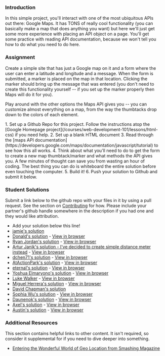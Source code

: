 ### Introduction
In this simple project, you'll interact with one of the most ubiquitous APIs out there: Google Maps.  It has TONS of really cool functionality (you can basically make a map that does anything you want) but here we'll just get some more experience with placing an API object on a page.  You'll get some practice with reading API documentation, because we won't tell you how to do what you need to do here.

### Assignment

Create a simple site that has just a Google map on it and a form where the user can enter a latitude and longitude and a message.  When the form is submitted, a marker is placed on the map in that location.  Clicking the marker should bring up the message that was entered (you don't need to create this functionality yourself -- if you set up the marker properly then Maps will do it for you).

Play around with the other options the Maps API gives you -- you can customize almost everything on a map, from the way the thumbtacks drop down to the colors of each element.

<div class="lesson-content__panel" markdown="1">
1. Set up a Github Repo for this project.  Follow the instructions atop the [Google Homepage project](/courses/web-development-101/lessons/html-css) if you need help.
2. Set up a blank HTML document
3. Read through the [maps API documentation](https://developers.google.com/maps/documentation/javascript/tutorial) to see how this all works.
4. Think about what you'll need to do to get the form to create a new map thumbtack/marker and what methods the API gives you. A few minutes of thought can save you from wasting an hour of coding.  The best thing you can do is whiteboard the entire solution before even touching the computer.
5. Build it!
6. Push your solution to Github and submit it below.
</div>

### Student Solutions
Submit a link below to the github repo with your files in it by using a pull request.  See the section on [Contributing](http://github.com/TheOdinProject/curriculum/blob/master/contributing.md) for how.  Please include your partner's github handle somewhere in the description if you had one and they would like attribution.

* Add your solution below this line!
* [jamie's solution](https://github.com/Jberczel/odin-javascript/tree/master/google-maps-js)
* [Donald's solution](https://github.com/donaldali/odin-js-jquery/tree/master/google_maps) - [View in browser](http://htmlpreview.github.io/?https://github.com/donaldali/odin-js-jquery/blob/master/google_maps/index.html "Google Maps")
* [Ryan Jordan's solution](https://github.com/krjordan/odin-project/tree/master/Google-Map) - [View in browser](http://htmlpreview.github.io/?https://github.com/krjordan/odin-project/tree/master/Google-Map/index.html)
* [Artur Janik's solution - I've decided to create simple distance meter instead](https://github.com/ArturJanik/TOPJS/tree/master/Project9) - [View in browser](http://rawgit.com/ArturJanik/TOPJS/master/Project9/index.html)
* [dchen71's solution](https://github.com/dchen71/odin-maps) - [View in browser](http://rawgit.com/dchen71/odin-maps/master/Index.html)
* [AtActionPark's solution](https://github.com/AtActionPark/odin_google_map_api) - [View in browser](http://htmlpreview.github.io/?https://github.com/AtActionPark/odin_google_map_api/blob/master/index.html)
* [eternal's solution](https://github.com/3ternal/google-maps) - [View in browser](http://htmlpreview.github.io/?https://github.com/3ternal/google-maps/blob/master/index.html)
* [Yoshua Elmaryono's solution](https://github.com/dotm/gmaps_api) - [View in browser](http://dotm.github.io/gmaps_api/)
* [Luke Walker](https://github.com/ubershibs/odin-js-course/tree/master/googlemaps) - [View in browser](http://lukewalker.org/odin/js-course/googlemaps/)
* [Miguel Herrera's solution](https://github.com/migueloherrera/js-marker) - [View in browser](https://htmlpreview.github.io/?https://github.com/migueloherrera/js-marker/blob/master/index.html)
* [David Chapman's solution](https://github.com/davidchappy/odin_training_projects/tree/master/js-google-maps)
* [Sophia Wu's solution](https://github.com/SophiaLWu/google-maps-project) - [View in browser](https://sophialwu.github.io/google-maps-project/)
* [Daunenok's solution](https://github.com/daunenok/google-map) - [View in browser](https://daunenok.github.io/google-map/)
* [Axel's solution](https://github.com/afuh/iss) - [View in browser](http://iss.surge.sh/)
* [Austin's solution](https://github.com/CouchofTomato/google-map-api-test) - [View in browser](https://couchoftomato.github.io/google-map-api-test/)

### Additional Resources
This section contains helpful links to other content. It isn't required, so consider it supplemental for if you need to dive deeper into something.

* [Entering the Wonderful World of Geo Location from Smashing Magazine](http://coding.smashingmagazine.com/2010/03/08/entering-the-wonderful-world-of-geo-location/)
